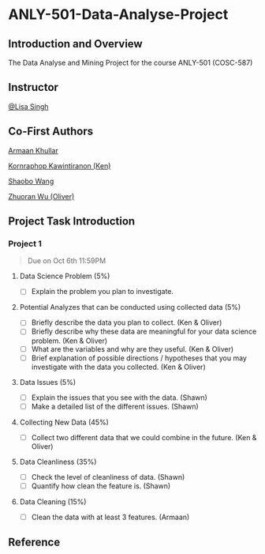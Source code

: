 # ANLY-501-Data-Analyse-Project

## Introduction and Overview
The Data Analyse and Mining Project for the course ANLY-501 (COSC-587)

## Instructor
[@Lisa Singh](http://people.cs.georgetown.edu/~singh/)

## Co-First Authors

[Armaan Khullar](https://github.com/ark317)

[Kornraphop Kawintiranon (Ken)](https://github.com/kornosk)

[Shaobo Wang](https://github.com/sw1001)

[Zhuoran Wu (Oliver)](https://github.com/WuZhuoran)

## Project Task Introduction

### Project 1
> Due on Oct 6th 11:59PM

1. Data Science Problem (5%)

    - [ ] Explain the problem you plan to investigate.

2. Potential Analyzes that can be conducted using collected data (5%)
    - [ ] Briefly describe the data you plan to collect. (Ken & Oliver)
    - [ ] Briefly describe why these data are meaningful for your data science problem. (Ken & Oliver)
    - [ ] What are the variables and why are they useful. (Ken & Oliver)
    - [ ] Brief explanation of possible directions / hypotheses that you may investigate with the data you collected. (Ken & Oliver)
3. Data Issues (5%)
    - [ ] Explain the issues that you see with the data. (Shawn)
    - [ ] Make a detailed list of the different issues. (Shawn)
4. Collecting New Data (45%)
    - [ ] Collect two different data that we could combine in the future. (Ken & Oliver)
5. Data Cleanliness (35%)
    - [ ] Check the level of cleanliness of data. (Shawn)
    - [ ] Quantify how clean the feature is. (Shawn)
6. Data Cleaning (15%)
    - [ ] Clean the data with at least 3 features. (Armaan)

## Reference
